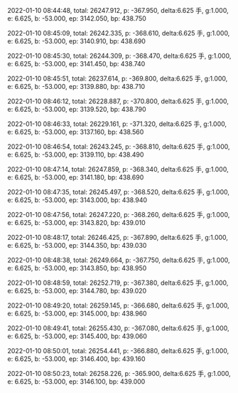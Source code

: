 2022-01-10 08:44:48, total: 26247.912, p: -367.950, delta:6.625 手, g:1.000, e: 6.625, b: -53.000, ep: 3142.050, bp: 438.750

2022-01-10 08:45:09, total: 26242.335, p: -368.610, delta:6.625 手, g:1.000, e: 6.625, b: -53.000, ep: 3140.910, bp: 438.690

2022-01-10 08:45:30, total: 26244.309, p: -368.470, delta:6.625 手, g:1.000, e: 6.625, b: -53.000, ep: 3141.450, bp: 438.740

2022-01-10 08:45:51, total: 26237.614, p: -369.800, delta:6.625 手, g:1.000, e: 6.625, b: -53.000, ep: 3139.880, bp: 438.710

2022-01-10 08:46:12, total: 26228.887, p: -370.800, delta:6.625 手, g:1.000, e: 6.625, b: -53.000, ep: 3139.520, bp: 438.790

2022-01-10 08:46:33, total: 26229.161, p: -371.320, delta:6.625 手, g:1.000, e: 6.625, b: -53.000, ep: 3137.160, bp: 438.560

2022-01-10 08:46:54, total: 26243.245, p: -368.810, delta:6.625 手, g:1.000, e: 6.625, b: -53.000, ep: 3139.110, bp: 438.490

2022-01-10 08:47:14, total: 26247.859, p: -368.340, delta:6.625 手, g:1.000, e: 6.625, b: -53.000, ep: 3141.180, bp: 438.690

2022-01-10 08:47:35, total: 26245.497, p: -368.520, delta:6.625 手, g:1.000, e: 6.625, b: -53.000, ep: 3143.000, bp: 438.940

2022-01-10 08:47:56, total: 26247.220, p: -368.260, delta:6.625 手, g:1.000, e: 6.625, b: -53.000, ep: 3143.820, bp: 439.010

2022-01-10 08:48:17, total: 26246.425, p: -367.890, delta:6.625 手, g:1.000, e: 6.625, b: -53.000, ep: 3144.350, bp: 439.030

2022-01-10 08:48:38, total: 26249.664, p: -367.750, delta:6.625 手, g:1.000, e: 6.625, b: -53.000, ep: 3143.850, bp: 438.950

2022-01-10 08:48:59, total: 26252.719, p: -367.380, delta:6.625 手, g:1.000, e: 6.625, b: -53.000, ep: 3144.780, bp: 439.020

2022-01-10 08:49:20, total: 26259.145, p: -366.680, delta:6.625 手, g:1.000, e: 6.625, b: -53.000, ep: 3145.000, bp: 438.960

2022-01-10 08:49:41, total: 26255.430, p: -367.080, delta:6.625 手, g:1.000, e: 6.625, b: -53.000, ep: 3145.400, bp: 439.060

2022-01-10 08:50:01, total: 26254.441, p: -366.880, delta:6.625 手, g:1.000, e: 6.625, b: -53.000, ep: 3146.400, bp: 439.160

2022-01-10 08:50:23, total: 26258.226, p: -365.900, delta:6.625 手, g:1.000, e: 6.625, b: -53.000, ep: 3146.100, bp: 439.000
